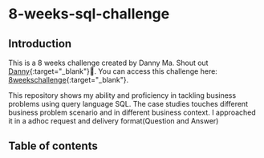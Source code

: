 # 8-weeks-sql-challenge


## Introduction
This is a 8 weeks challenge created by Danny Ma. Shout out [Danny](https://www.linkedin.com/company/datawithdanny){:target="_blank"}🫡.
You can access this challenge here: [8weekschallenge](https://8weeksqlchallenge.com){:target="_blank"}.

This repository shows my ability and proficiency in tackling business problems using query language SQL. The case studies touches different business problem scenario and in different business context. I approached it in a adhoc request and delivery format(Question and Answer)


## Table of contents

